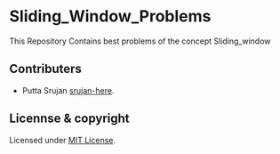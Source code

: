 # Sliding_Window_Problems

This Repository Contains best problems of the concept Sliding_window


## Contributers

- Putta Srujan [srujan-here](github.com/srujan-here).

## Licennse & copyright

Licensed under [MIT License](LICENCE).

